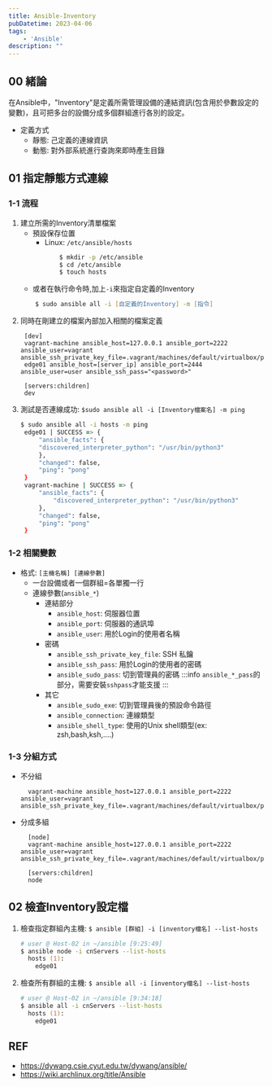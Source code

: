 ```yaml
---
title: Ansible-Inventory
pubDatetime: 2023-04-06
tags: 
    - 'Ansible'
description: ""
---
```


## 00 緒論
在Ansible中，"Inventory"是定義所需管理設備的連結資訊(包含用於參數設定的變數)，且可把多台的設備分成多個群組進行各別的設定。

- 定義方式
  * 靜態: 己定義的連線資訊
  * 動態: 對外部系統進行查詢來即時產生目錄

## 01 指定靜態方式連線
### 1-1 流程
1. 建立所需的Inventory清單檔案
   * 預設保存位置
       * Linux: `/etc/ansible/hosts`
           ```zsh
               $ mkdir -p /etc/ansible
               $ cd /etc/ansible
               $ touch hosts
           ```
   * 或者在執行命令時,加上`-i`來指定自定義的Inventory
   ```zsh
       $ sudo ansible all -i [自定義的Inventory] -m [指令]
   ```
2. 同時在剛建立的檔案內部加入相關的檔案定義
   ```config=
    [dev]
    vagrant-machine ansible_host=127.0.0.1 ansible_port=2222 ansible_user=vagrant ansible_ssh_private_key_file=.vagrant/machines/default/virtualbox/private_key
    edge01 ansible_host=[server_ip] ansible_port=2444 ansible_user=user ansible_ssh_pass="<password>"

    [servers:children]
    dev
   ```
4. 測試是否連線成功: `$sudo ansible all -i [Inventory檔案名] -m ping`
   ```zsh
   $ sudo ansible all -i hosts -m ping
    edge01 | SUCCESS => {
        "ansible_facts": {
        "discovered_interpreter_python": "/usr/bin/python3"
        },
        "changed": false,
        "ping": "pong"
    }
    vagrant-machine | SUCCESS => {
        "ansible_facts": {
            "discovered_interpreter_python": "/usr/bin/python3"
        },
        "changed": false,
        "ping": "pong"
    }
   ```
### 1-2 相關變數
- 格式: `[主機名稱] [連線參數]`
  * 一台設備或者一個群組=各單獨一行
  * 連線參數(`ansible_*`)
    * 連結部分
      * `ansible_host`: 伺服器位置
      * `ansible_port`: 伺服器的通訊埠
      * `ansible_user`: 用於Login的使用者名稱
    * 密碼
      * `ansible_ssh_private_key_file`: SSH 私鑰
      * `ansible_ssh_pass`: 用於Login的使用者的密碼
      * `ansible_sudo_pass`: 切到管理員的密碼
      :::info
        `ansible_*_pass`的部分，需要安裝`sshpass`才能支援
      :::
    * 其它
      * `ansible_sudo_exe`: 切到管理員後的預設命令路徑
      * `ansible_connection`: 連線類型
      * `ansible_shell_type`: 使用的Unix shell類型(ex: zsh,bash,ksh,....)
### 1-3 分組方式
- 不分組
  ```
    vagrant-machine ansible_host=127.0.0.1 ansible_port=2222 ansible_user=vagrant ansible_ssh_private_key_file=.vagrant/machines/default/virtualbox/private_key
  ```
- 分成多組
  ```
    [node]
    vagrant-machine ansible_host=127.0.0.1 ansible_port=2222 ansible_user=vagrant ansible_ssh_private_key_file=.vagrant/machines/default/virtualbox/private_key
    
    [servers:children]
    node
  ```
  
## 02 檢查Inventory設定檔
1. 檢查指定群組內主機: `$ ansible [群組] -i [inventory檔名] --list-hosts`
    ```zsh
    # user @ Host-02 in ~/ansible [9:25:49] 
    $ ansible node -i cnServers --list-hosts
      hosts (1):
        edge01
    ```
2. 檢查所有群組的主機: `$ ansible all -i [inventory檔名] --list-hosts`
    ```zsh
    # user @ Host-02 in ~/ansible [9:34:18] 
    $ ansible all -i cnServers --list-hosts
      hosts (1):
        edge01
    ```

## REF 
- https://dywang.csie.cyut.edu.tw/dywang/ansible/
- https://wiki.archlinux.org/title/Ansible